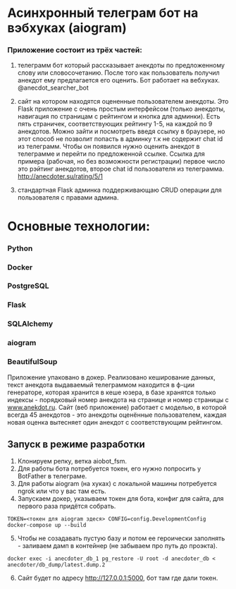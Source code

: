 # Асинхронный телеграм бот на вэбхуках (aiogram)
### Приложение состоит из трёх частей:
1. телеграмм бот который рассказывает анекдоты по предложенному слову или словосочетанию. После того как пользователь получил анекдот ему предлагается его оценить. Бот работает на вебхуках. @anecdot_searcher_bot

2. сайт на котором находятся оцененные пользователем анекдоты. Это Flask приложение с очень простым интерфейсом (только анекдоты, навигация по страницам с рейтингом и кнопка для админки). Есть пять страничек, соответствующих рейтингу 1-5, на каждой по 9 анекдотов. Можно зайти и посмотреть введя ссылку в браузере, но этот способ не позволит попасть в админку т.к не содержит chat id из телеграмм. Чтобы он появился нужно оценить анекдот в телеграмме и перейти по предложенной ссылке. Ссылка для примера (рабочая, но без возможности регистрации) первое число это рэйтинг анекдотов, второе chat id пользователя из телеграмма. http://anecdoter.su/rating/5/1

3. стандартная Flask админка поддерживающаю CRUD операции для пользователя с правами админа.  

# Основные технологии:

### Python

### Docker

### PostgreSQL

### Flask

### SQLAlchemy

### aiogram

### BeautifulSoup 

Приложение упаковано в докер. Реализовано кеширование данных, текст анекдота выдаваемый телеграммом находится в ф-ции генераторе, которая хранится в кеше юзера, в базе хранятся только индексы - порядковый номер анекдота на странице и номер страницы с www.anekdot.ru. Сайт (веб приложение) работает с моделью, в которой всегда 45 анекдотов - это анекдоты оценённые пользователем, каждая новая оценка вытесняет один анекдот с соответствующим рейтингом.

## Запуск в режиме разработки
1. Клонируем репку, ветка aiobot_fsm.
2. Для работы бота потребуется токен, его нужно попросить у BotFather в телеграме.
3. Для работы aiogram (на хуках) с локальной машины потребуется ngrok или что у вас там есть.
4. Запускаем докер, указываем токен для бота, конфиг для сайта, для первого раза придётся собрать.

```TOKEN=<токен для aiogram здеся> CONFIG=config.DevelopmentConfig docker-compose up --build ```

5. Чтобы не созадавать пустую базу и потом ее героически заполнять - заливаем дамп в контейнер (не забываем про путь до проэкта).

``` docker exec -i anecdoter_db_1 pg_restore -U root -d anecdoter_db < anecdoter/db_dump/latest.dump.2 ```

6. Сайт будет по адресу http://127.0.0.1:5000, бот там где дали токен.
